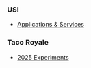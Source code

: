### USI
- [Applications & Services](https://godaddy-corp.atlassian.net/wiki/spaces/MKTG/pages/3694310743/Applications+and+Services)

### Taco Royale
- [2025 Experiments](https://godaddy-corp.atlassian.net/wiki/spaces/MKTG/pages/3708924409/Taco+Royale+2025+Experiments)
